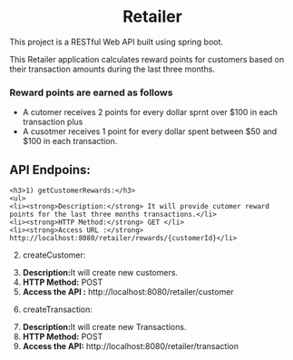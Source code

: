 <h1 align="center">Retailer</h1>
<p>This project is a RESTful Web API built using spring boot. </p>
<p>This Retailer application calculates reward points for customers based on their transaction amounts during the last three months.</p>
<h3>Reward points are earned as follows</h3>
<ul>
<li> A cutomer receives 2 points for every dollar sprnt over $100 in each transaction plus </li>
<li> A cusotmer receives 1 point for every dollar spent between $50 and $100 in each transaction.</li>
</ul>

<h2>API Endpoins:</h2>

    <h3>1) getCustomerRewards:</h3>
    <ul>
    <li><strong>Description:</strong> It will provide cutomer reward points for the last three months transactions.</li>
    <li><strong>HTTP Method:</strong> GET </li>
    <li><strong>Access URL :</strong> http://localhost:8080/retailer/rewards/{customerId}</li>

2) createCustomer:
   <li><strong>Description:</strong>It will create new customers.</li>
   <li><strong>HTTP Method:</strong> POST</li>
   <li><strong>Access the API :</strong> http://localhost:8080/retailer/customer</li>

3) createTransaction:
   <li><strong>Description:</strong>It will create new Transactions.</li>
   <li><strong>HTTP Method:</strong> POST</li>
   <li><strong>Access the API:</strong>  http://localhost:8080/retailer/transaction</li>

